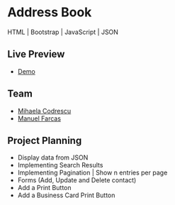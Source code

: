 # Address Book

HTML | Bootstrap | JavaScript | JSON

## Live Preview

- [Demo](https://mihaela-cod.github.io/address-book/)

## Team

- [Mihaela Codrescu](https://github.com/mihaela-cod)
- [Manuel Farcas](https://github.com/manuel.farcas)

## Project Planning

- Display data from JSON
- Implementing Search Results
- Implementing Pagination | Show n entries per page
- Forms (Add, Update and Delete contact)
- Add a Print Button
- Add a Business Card Print Button
